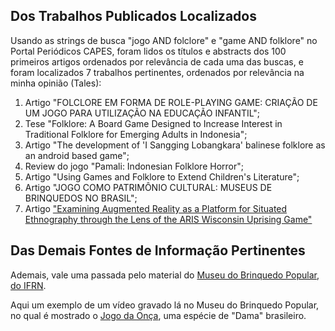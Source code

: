 ## Dos Trabalhos Publicados Localizados
Usando as strings de busca "jogo AND folclore" e "game AND folklore" no Portal Periódicos CAPES, foram lidos os títulos e abstracts dos 100 primeiros artigos ordenados por relevância de cada uma das buscas, e foram localizados 7 trabalhos pertinentes, ordenados por relevância na minha opinião (Tales):

1. Artigo "FOLCLORE EM FORMA DE ROLE-PLAYING GAME: CRIAÇÃO DE UM JOGO PARA UTILIZAÇÃO NA EDUCAÇÃO INFANTIL"; 
2. Tese "Folklore: A Board Game Designed to Increase Interest in Traditional Folklore for Emerging Adults in Indonesia"; 
3. Artigo "The development of 'I Sangging Lobangkara' balinese folklore as an android based game"; 
4. Review do jogo "Pamali: Indonesian Folklore Horror"; 
5. Artigo "Using Games and Folklore to Extend Children's Literature"; 
6. Artigo "JOGO COMO PATRIMÔNIO CULTURAL: MUSEUS DE BRINQUEDOS NO BRASIL"; 
7. Artigo ["Examining Augmented Reality as a Platform for Situated Ethnography through the Lens of the ARIS Wisconsin Uprising Game"](TrabalhosRelacionados/ArtigoJogoARIS.PDF)

## Das Demais Fontes de Informação Pertinentes
Ademais, vale uma passada pelo material do [Museu do Brinquedo Popular, do IFRN](https://portal.ifrn.edu.br/campus/natalcidadealta/extensao/museu-do-brinquedo-popular).

Aqui um exemplo de um vídeo gravado lá no Museu do Brinquedo Popular, no qual é mostrado o [Jogo da Onça](https://www.youtube.com/watch?v=wYbQg5q39zc), uma espécie de "Dama" brasileiro. 


